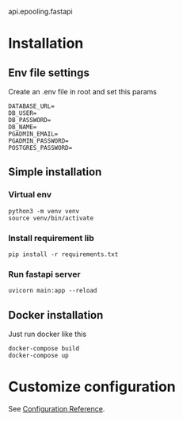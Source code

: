 api.epooling.fastapi
# Installation
## Env file settings
Create an .env file in root and set this params
```
DATABASE_URL=
DB_USER=
DB_PASSWORD=
DB_NAME= 
PGADMIN_EMAIL=
PGADMIN_PASSWORD=
POSTGRES_PASSWORD=
```
## Simple installation
### Virtual env
```
python3 -m venv venv
source venv/bin/activate
```

### Install requirement lib
```
pip install -r requirements.txt
```

### Run fastapi server
```
uvicorn main:app --reload
```

## Docker installation
Just run docker like this
```
docker-compose build
docker-compose up
```

# Customize configuration
See [Configuration Reference](https://fastapi.tiangolo.com/).
